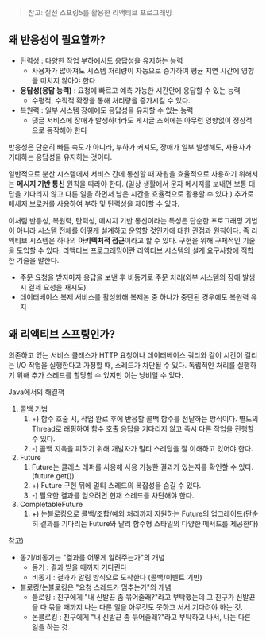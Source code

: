 > 참고: 실전 스프링5를 활용한 리액티브 프로그래밍

## 왜 반응성이 필요할까?
- 탄력성 : 다양한 작업 부하에서도 응답성을 유지하는 능력
  - 사용자가 많아져도 시스템 처리량이 자동으로 증가하여 평균 지연 시간에 영향을 미치지 않아야 한다
- **응답성(응답 능력)** : 요청에 빠르고 예측 가능한 시간안에 응답할 수 있는 능력
  - 수평적, 수직적 확장을 통해 처리량을 증가시킬 수 있다.
- 복원력 : 일부 시스템 장애에도 응답성을 유지할 수 있는 능력
  - 댓글 서비스에 장애가 발생하더라도 게시글 조회에는 아무런 영향없이 정상적으로 동작해야 한다

반응성은 단순히 빠른 속도가 아니라, 부하가 커져도, 장애가 일부 발생해도, 사용자가 기대하는 응답성을 유지하는 것이다.

일반적으로 분산 시스템에서 서비스 간에 통신할 때 자원을 효율적으로 사용하기 위해서는 **메시지 기반 통신** 원칙을 따라야 한다.
(일상 생활에서 문자 메시지를 보내면 보통 대답을 기다리지 않고 다른 일을 하면서 남은 시간을 효율적으로 활용할 수 있다.)
추가로 메세지 브로커를 사용하여 부하 및 탄력성을 제어할 수 있다.

이처럼 반응성, 복원력, 탄력성, 메시지 기반 통신이라는 특성은 단순한 프로그래밍 기법이 아니라 시스템 전체를 어떻게 설계하고 운영할 것인가에 대한 관점과 원칙이다.
즉 리액티브 시스템은 하나의 **아키텍처적 접근**이라고 할 수 있다. 구현을 위해 구체적인 기술을 도입할 수 있다.
리액티브 프로그래밍이란 리액티브 시스템의 설계 요구사항에 적합한 기술을 말한다.

* 주문 요청을 받자마자 응답을 보낸 후 비동기로 주문 처리(외부 시스템의 장애 발생 시 결제 요청을 재시도)
* 데이터베이스 복제 서비스를 활성화해 복제본 중 하나가 중단된 경우에도 복원력 유지

## 왜 리액티브 스프링인가?
의존하고 있는 서비스 클래스가 HTTP 요청이나 데이터베이스 쿼리와 같이 시간이 걸리는 I/O 작업을 실행한다고 가정할 때, 스레드가 차단될 수 있다.
독립적인 처리를 실행하기 위해 추가 스레드를 할당할 수 있지만 이는 낭비일 수 있다.

Java에서의 해결책
1. 콜백 기법
   1. +) 함수 호출 시, 작업 완료 후에 반응할 콜백 함수를 전달하는 방식이다. 별도의 Thread로 래핑하여 함수 호출 응답을 기다리지 않고 즉시 다른 작업을 진행할 수 있다.
   2. -) 콜백 지옥을 피하기 위해 개발자가 멀티 스레딩을 잘 이해하고 있어야 한다.
2. Future
   1. Future는 클래스 래퍼를 사용해 사용 가능한 결과가 있는지를 확인할 수 있다. (future.get())
   2. +) Future 구현 뒤에 멀티 스레드의 복잡성을 숨길 수 있다.
   3. -) 필요한 결과를 얻으려면 현재 스레드를 차단해야 한다.
3. CompletableFuture
   1. +) 논블로킹으로 콜백/조합/예외 처리까지 지원하는 Future의 업그레이드(단순히 결과를 기다리는 Future와 달리 함수형 스타일의 다양한 메서드를 제공한다)

참고)
* 동기/비동기는 "결과를 어떻게 알려주는가"의 개념
  * 동기 : 결과 받을 때까지 기다린다
  * 비동기 : 결과가 알림 방식으로 도착한다 (콜백/이벤트 기반)
* 블로킹/논블로킹은 "요청 스레드가 멈추는가"의 개념
  * 블로킹 : 친구에게 "내 신발끈 좀 묶어줄래?"라고 부탁했는데 그 친구가 신발끈을 다 묶을 때까지 나는 다른 일을 아무것도 못하고 서서 기다려야 하는 것.
  * 논블로킹 : 친구에게 "내 신발끈 좀 묶어줄래?"라고 부탁하고 나서, 나는 다른 일을 하는 것.

